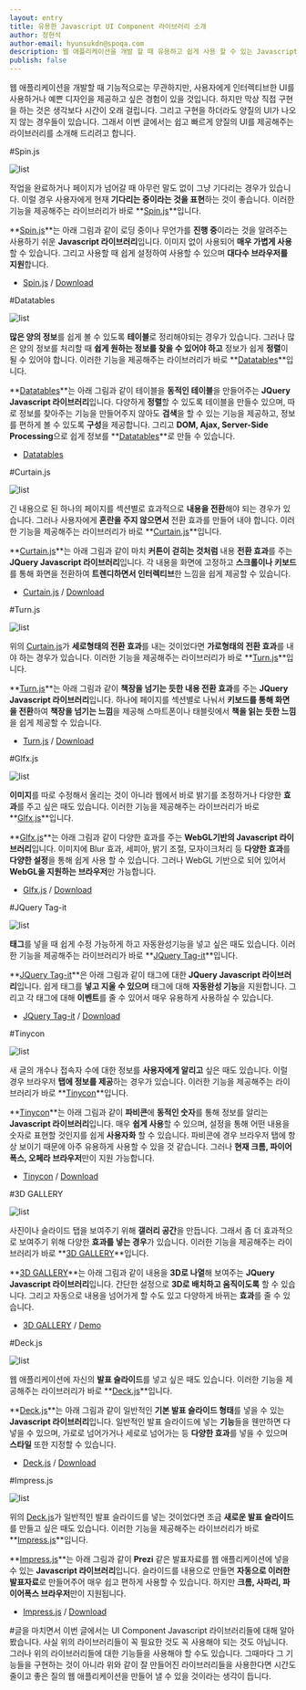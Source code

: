 ```yaml
---
layout: entry
title: 유용한 Javascript UI Component 라이브러리 소개
author: 정현석
author-email: hyunsukdn@spoqa.com
description: 웹 애플리케이션을 개발 할 때 유용하고 쉽게 사용 할 수 있는 Javascript UI Component들에 대해 소개 합니다.
publish: false
---
```



웹 애플리케이션을 개발할 때 기능적으로는 무관하지만, 사용자에게 인터렉티브한 UI를 사용하거나 예쁜 디자인을 제공하고 싶은 경험이 있을 것입니다. 하지만 막상 직접 구현을 하는 것은 생각보다 시간이 오래 걸립니다. 그리고 구현을 하더라도 양질의 UI가 나오지 않는 경우들이 있습니다. 그래서 이번 글에서는 쉽고 빠르게 양질의 UI를 제공해주는 라이브러리를 소개해 드리려고 합니다.

#Spin.js
  
![list](/images/UI_component/Spinjs.png)
  
작업을 완료하거나 페이지가 넘어갈 때 아무런 말도 없이 그냥 기다리는 경우가 있습니다. 이럴 경우 사용자에게 현재 **기다리는 중이라는 것을 표현**하는 것이 좋습니다. 이러한 기능을 제공해주는 라이브러리가 바로 **[Spin.js]**입니다.  
  
**[Spin.js]**는 아래 그림과 같이 로딩 중이나 무언가를 **진행 중**이라는 것을 알려주는 사용하기 쉬운 **Javascript 라이브러리**입니다. 이미지 없이 사용되어 **매우 가볍게 사용**할 수 있습니다. 그리고 사용할 때 쉽게 설정하여 사용할 수 있으며 **대다수 브라우저를 지원**합니다.
  
- [Spin.js] / [Download](https://github.com/fgnass/spin.js)
  
#Datatables
  
![list](/images/UI_component/Datatables.png)  
  
**많은 양의 정보**를 쉽게 볼 수 있도록 **테이블**로 정리해야되는 경우가 있습니다. 그러나 많은 양의 정보를 처리할 때 **쉽게 원하는 정보를 찾을 수 있어야 하고** 정보가 쉽게 **정렬**이 될 수 있어야 합니다. 이러한 기능을 제공해주는 라이브러리가 바로 **[Datatables]**입니다.  
  
**[Datatables]**는 아래 그림과 같이 테이블을 **동적인 테이블**을 만들어주는 **JQuery Javascript 라이브러리**입니다. 다양하게 **정렬**할 수 있도록 테이블을 만들수 있으며, 따로 정보를 찾아주는 기능을 만들어주지 않아도 **검색**을 할 수 있는 기능을 제공하고, 정보를 편하게 볼 수 있도록 **구성**을 제공합니다. 그리고 **DOM, Ajax, Server-Side Processing**으로 쉽게 정보를 **[Datatables]**로 만들 수 있습니다.
  
- [Datatables]
  
#Curtain.js
  
![list](/images/UI_component/Curtainjs.png)  
  
긴 내용으로 된 하나의 페이지를 섹션별로 효과적으로 **내용을 전환**해야 되는 경우가 있습니다. 그러나 사용자에게 **혼란을 주지 않으면서** 전환 효과를 만들어 내야 합니다. 이러한 기능을 제공해주는 라이브러리가 바로 **[Curtain.js]**입니다.  
  
**[Curtain.js]**는 아래 그림과 같이 마치 **커튼이 걷히는 것처럼** 내용 **전환 효과**를 주는 **JQuery Javascript 라이브러리**입니다. 각 내용을 화면에 고정하고 **스크롤이나 키보드**를 통해 화면을 전환하여 **트렌디하면서 인터렉티브**한 느낌을 쉽게 제공할 수 있습니다.
  
- [Curtain.js] / [Download](https://github.com/Victa/curtain.js)
  
#Turn.js
  
![list](/images/UI_component/Turnjs.png)  
  
위의 [Curtain.js]가 **세로형태의 전환 효과**를 내는 것이었다면 **가로형태의 전환 효과**를 내야 하는 경우가 있습니다. 이러한 기능을 제공해주는 라이브러리가 바로 **[Turn.js]**입니다.  
  
**[Turn.js]**는 아래 그림과 같이 **책장을 넘기는 듯한 내용 전환 효과**를 주는 **JQuery Javascript 라이브러리**입니다. 하나에 페이지를 섹션별로 나눠서 **키보드를 통해 화면을 전환**하여 **책장을 넘기는 느낌**을 제공해 스마트폰이나 태블릿에서 **책을 읽는 듯한 느낌**을 쉽게 제공할 수 있습니다.
  
- [Turn.js] / [Download](https://github.com/blasten/turn.js)
  
#Glfx.js
  
![list](/images/UI_component/Glfxjs.png)  
  
**이미지**를 따로 수정해서 올리는 것이 아니라 웹에서 바로 밝기를 조정하거나 다양한 **효과**를 주고 싶은 때도 있습니다. 이러한 기능을 제공해주는 라이브러리가 바로 **[Glfx.js]**입니다.
  
**[Glfx.js]**는 아래 그림과 같이 다양한 효과를 주는 **WebGL기반의 Javascript 라이브러리**입니다. 이미지에 Blur 효과, 세피아, 밝기 조절, 모자이크처리 등 **다양한 효과**를 **다양한 설정**을 통해 쉽게 사용 할 수 있습니다. 그러나 WebGL 기반으로 되어 있어서 **WebGL을 지원하는 브라우저**만 가능합니다.
  
- [Glfx.js] / [Download](https://github.com/evanw/glfx.js)
  
#JQuery Tag-it
  
![list](/images/UI_component/Tag-it.png)  
  
**태그**를 넣을 때  쉽게 수정 가능하게 하고 자동완성기능을 넣고 싶은 때도 있습니다. 이러한 기능을 제공해주는 라이브러리가 바로 **[JQuery Tag-it]**입니다.  
  
**[JQuery Tag-it]**은 아래 그림과 같이 태그에 대한 **JQuery Javascript 라이브러리**입니다. 쉽게 태그를 **넣고 지울 수 있으며** 태그에 대해 **자동완성 기능**을 지원합니다. 그리고 각 태그에 대해 **이벤트**를 줄 수 있어서 매우 유용하게 사용하실 수 있습니다.
  
- [JQuery Tag-it] / [Download](https://github.com/aehlke/tag-it)
  
#Tinycon
  
![list](/images/UI_component/Tinycon.png)  
  
새 글의 개수나 접속자 수에 대한 정보를 **사용자에게 알리고** 싶은 때도 있습니다. 이럴 경우 브라우저 **탭에 정보를 제공**하는 경우가 있습니다. 이러한 기능을 제공해주는 라이브러리가 바로 **[Tinycon]**입니다.
  
**[Tinycon]**는 아래 그림과 같이 **파비콘**에 **동적인 숫자**를 통해 정보를 알리는 **Javascript 라이브러리**입니다. 매우 **쉽게 사용**할 수 있으며, 설정을 통해 어떤 내용을 숫자로 표현할 것인지를 쉽게 **사용자화** 할 수 있습니다. 파비콘에 경우 브라우저 탭에 항상 보이기 때문에 아주 유용하게 사용할 수 있을 것 같습니다. 그러나 **현재 크롬, 파이어폭스, 오페라 브라우저**만이 지원 가능합니다.
  
- [Tinycon] / [Download](https://github.com/tommoor/tinycon)
  
#3D GALLERY
  
![list](/images/UI_component/3DGallery.png)  
  
사진이나 슬라이드 탭을 보여주기 위해 **갤러리 공간**을 만듭니다. 그래서 좀 더 효과적으로 보여주기 위해 다양한 **효과를 넣는 경우**가 있습니다. 이러한 기능을 제공해주는 라이브러리가 바로 **[3D GALLERY]**입니다.  
  
**[3D GALLERY]**는 아래 그림과 같이 내용을 **3D로 나열**해 보여주는 **JQuery Javascript 라이브러리**입니다. 간단한 설정으로 **3D로 배치하고 움직이도록** 할 수 있습니다. 그리고 자동으로 내용을 넘어가게 할 수도 있고 다양하게 바뀌는 **효과**를 줄 수 있습니다.
  
- [3D GALLERY] / [Demo](http://tympanus.net/Development/3DGallery/)
  
#Deck.js
  
![list](/images/UI_component/Deck.png)  
  
웹 애플리케이션에 자신의 **발표 슬라이드**를 넣고 싶은 때도 있습니다. 이러한 기능을 제공해주는 라이브러리가 바로 **[Deck.js]**입니다.

**[Deck.js]**는 아래 그림과 같이 일반적인 **기본 발표 슬라이드 형태**를 넣을 수 있는 **Javascript 라이브러리**입니다. 일반적인 발표 슬라이드에 넣는 **기능**들을 웬만하면 다 넣을 수 있으며, 가로로 넘어가거나 세로로 넘어가는 등 **다양한 효과**를 넣을 수 있으며 **스타일** 또한 지정할 수 있습니다.
  
- [Deck.js] / [Download](https://github.com/imakewebthings/deck.js)
  
#Impress.js
  
![list](/images/UI_component/Impress.png)  
  
위의 [Deck.js]가 일반적인 발표 슬라이드를 넣는 것이었다면 조금 **새로운 발표 슬라이드**를 만들고 싶은 때도 있습니다. 이러한 기능을 제공해주는 라이브러리가 바로 **[Impress.js]**입니다.

**[Impress.js]**는 아래 그림과 같이 **Prezi** 같은 발표자료를 웹 애플리케이션에 넣을 수 있는 **Javascript 라이브러리**입니다. 슬라이드를 내용으로 만들면 **자동으로 이러한 발표자료**로 만들어주어 매우 쉽고 편하게 사용할 수 있습니다. 하지만 **크롬, 사파리, 파이어폭스 브라우저**만이 지원됩니다.
  
- [Impress.js] / [Download](https://github.com/bartaz/impress.js/)
  
#글을 마치면서
이번 글에서는 UI Component Javascript 라이브러리들에 대해 알아봤습니다. 사실 위의 라이브러리들이 꼭 필요한 것도 꼭 사용해야 되는 것도 아닙니다. 그러나 위의 라이브러리들에 대한 기능들을 사용해야 할 수도 있습니다. 그때마다 그 기능들을 구현하는 것이 아니라 위와 같이 잘 만들어진 라이브러리들을 사용한다면 시간도 줄이고 좋은 질의 웹 애플리케이션을 만들어 낼 수 있을 것이라는 생각이 듭니다.


[Spin.js]: http://fgnass.github.com/spin.js/
[Datatables]: http://datatables.net/
[Curtain.js]: http://curtain.victorcoulon.fr/
[Turn.js]: http://www.turnjs.com/
[Glfx.js]: http://evanw.github.com/glfx.js/
[JQuery Tag-it]: http://aehlke.github.com/tag-it/
[Tinycon]: http://tommoor.github.com/tinycon/
[3D GALLERY]: http://tympanus.net/codrops/2012/02/06/3d-gallery-with-css3-and-jquery/
[Deck.js]: http://imakewebthings.github.com/deck.js/
[Impress.js]: http://bartaz.github.com/impress.js